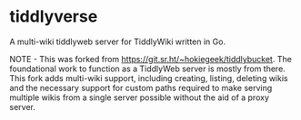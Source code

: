 # tiddlyverse
A multi-wiki tiddlyweb server for TiddlyWiki written in Go.

NOTE - This was forked from https://git.sr.ht/~hokiegeek/tiddlybucket. The foundational work to function as a TiddlyWeb server is mostly from there. This fork adds multi-wiki support, including creating, listing, deleting wikis and the necessary support for custom paths required to make serving multiple wikis from a single server possible without the aid of a proxy server. 
